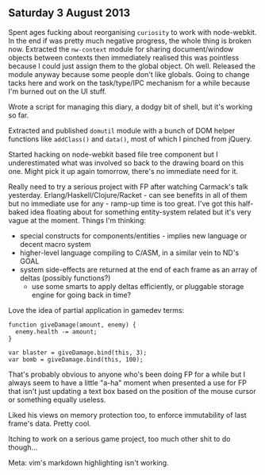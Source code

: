 ## Saturday 3 August 2013

Spent ages fucking about reorganising `curiosity` to work with node-webkit. In the end if was pretty much negative progress, the whole thing is broken now. Extracted the `nw-context` module for sharing document/window objects between contexts then immediately realised this was pointless because I could just assign them to the global object. Oh well. Released the module anyway because some people don't like globals. Going to change tacks here and work on the task/type/IPC mechanism for a while because I'm burned out on the UI stuff.

Wrote a script for managing this diary, a dodgy bit of shell, but it's working so far.

Extracted and published `domutil` module with a bunch of DOM helper functions like `addClass()` and `data()`, most of which I pinched from jQuery.

Started hacking on node-webkit based file tree component but I underestimated what was involved so back to the drawing board on this one. Might pick it up again tomorrow, there's no immediate need for it.

Really need to try a serious project with FP after watching Carmack's talk yesterday. Erlang/Haskell/Clojure/Racket - can see benefits in all of them but no immediate use for any - ramp-up time is too great. I've got this half-baked idea floating about for something entity-system related but it's very vague at the moment. Things I'm thinking:

  * special constructs for components/entities - implies new language or decent macro system
  * higher-level language compiling to C/ASM, in a similar vein to ND's GOAL
  * system side-effects are returned at the end of each frame as an array of deltas (possibly functions?)
    * use some smarts to apply deltas efficiently, or pluggable storage engine for going back in time?

Love the idea of partial application in gamedev terms:

    function giveDamage(amount, enemy) {
      enemy.health -= amount;
    }

    var blaster = giveDamage.bind(this, 3);
    var bomb = giveDamage.bind(this, 100);

That's probably obvious to anyone who's been doing FP for a while but I always seem to have a little "a-ha" moment when presented a use for FP that isn't just updating a text box based on the position of the mouse cursor or something equally useless.

Liked his views on memory protection too, to enforce immutability of last frame's data. Pretty cool.

Itching to work on a serious game project, too much other shit to do though...

Meta: vim's markdown highlighting isn't working.


